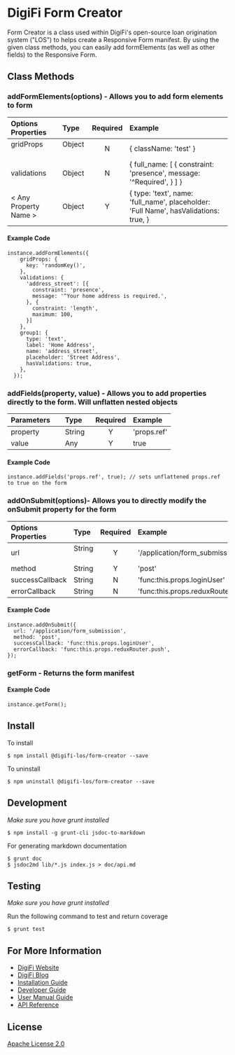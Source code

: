 # DigiFi Form Creator
Form Creator is a class used within DigiFi's open-source loan origination system ("LOS") to helps create a Responsive Form manifest. By using the given class methods, you can easily add formElements (as well as other fields) to the Responsive Form.

## Class Methods
### addFormElements(options) - Allows you to add form elements to form
  
Options Properties   | Type      | Required | Example 
:---                 | :---      | :---:    | :---  
gridProps            | Object    |    N     | { className: 'test' }
validations          | Object    |    N     | { full_name: [ { constraint: 'presence', message: '^Required', } ] }
< Any Property Name >| Object    |    Y     | { type: 'text', name: 'full_name', placeholder: 'Full Name', hasValidations: true, }

#### Example Code
```   
instance.addFormElements({
    gridProps: {
      key: 'randomKey()',
    },
    validations: {
      'address_street': [{
        constraint: 'presence',
        message: '^Your home address is required.',
      }, {
        constraint: 'length',
        maximum: 100,
      }]
    },
    group1: {
      type: 'text',
      label: 'Home Address',
      name: 'address_street',
      placeholder: 'Street Address',
      hasValidations: true,
    },
  });
 ```
  
### addFields(property, value) - Allows you to add properties directly to the form. Will unflatten nested objects
  
Parameters           | Type      | Required | Example 
:---                 | :---      | :---:    | :---  
property             | String    |    Y     | 'props.ref'
value                | Any       |    Y     | true

#### Example Code
```   
instance.addFields('props.ref', true); // sets unflattened props.ref to true on the form
 ```
 
### addOnSubmit(options)- Allows you to directly modify the onSubmit property for the form

Options Properties   | Type      | Required | Example 
:---                 | :---      | :---:    | :---  
url            | String    |    Y     | '/application/form_submission'
method         | String    |    Y     | 'post'
successCallback| String    |    N     | 'func:this.props.loginUser'
errorCallback  | String    |    N     | 'func:this.props.reduxRouter.push'

#### Example Code
```   
instance.addOnSubmit({ 
  url: '/application/form_submission', 
  method: 'post', 
  successCallback: 'func:this.props.loginUser', 
  errorCallback: 'func:this.props.reduxRouter.push', 
});
```

### getForm - Returns the form manifest

#### Example Code
```   
instance.getForm();
 ```
 
## Install

To install

`$ npm install @digifi-los/form-creator --save`

To uninstall

`$ npm uninstall @digifi-los/form-creator --save`

## Development
*Make sure you have grunt installed*

`$ npm install -g grunt-cli jsdoc-to-markdown`

For generating markdown documentation

```
$ grunt doc
$ jsdoc2md lib/*.js index.js > doc/api.md
```

## Testing

*Make sure you have grunt installed*

Run the following command to test and return coverage

`$ grunt test`

## For More Information

*   [DigiFi Website](https://www.digifi.io)
*   [DigiFi Blog](https://digifi.io/blog/)
*   [Installation Guide](https://docs.digifi.io/v3.0/docs/system-requirements)
*   [Developer Guide](https://docs.digifi.io/v3.0/docs/decision-engine)
*   [User Manual Guide](https://docs.digifi.io/v3.0/docs/overview-of-my-account)
*   [API Reference](https://docs.digifi.io/v3.0/reference)

## License

[Apache License 2.0](LICENSE)

